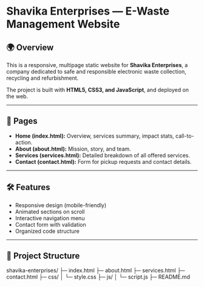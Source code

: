 # Shavika Enterprises — E-Waste Management Website

## 🌍 Overview
This is a responsive, multipage static website for **Shavika Enterprises**, a company dedicated to safe and responsible electronic waste collection, recycling and refurbishment.

The project is built with **HTML5, CSS3, and JavaScript**, and deployed on the web.

---

## 📂 Pages
- **Home (index.html):** Overview, services summary, impact stats, call-to-action.
- **About (about.html):** Mission, story, and team.
- **Services (services.html):** Detailed breakdown of all offered services.
- **Contact (contact.html):** Form for pickup requests and contact details.

---

## 🛠 Features
- Responsive design (mobile-friendly)
- Animated sections on scroll
- Interactive navigation menu
- Contact form with validation
- Organized code structure

---

## 📁 Project Structure
shavika-enterprises/
├─ index.html
├─ about.html
├─ services.html
├─ contact.html
├─ css/
│  └─ style.css
├─ js/
│  └─ script.js
├─ README.md

